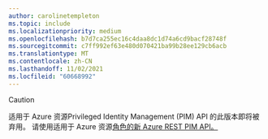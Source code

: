 ```yaml
---
author: carolinetempleton
ms.topic: include
ms.localizationpriority: medium
ms.openlocfilehash: b7d7ca255ec16c4daa8dc1d74a6cd9bacf28748f
ms.sourcegitcommit: c7ff992ef63e480d070421ba99b28ee129cb6acb
ms.translationtype: MT
ms.contentlocale: zh-CN
ms.lasthandoff: 11/02/2021
ms.locfileid: "60668992"
---
```

<!-- markdownlint-disable MD041-->

>[!CAUTION]
>适用于 Azure 资源Privileged Identity Management (PIM) API 的此版本即将被弃用。 请使用适用于 Azure 资源[角色的新 Azure REST PIM API。](/rest/api/authorization/role-eligibility-schedule-requests)
